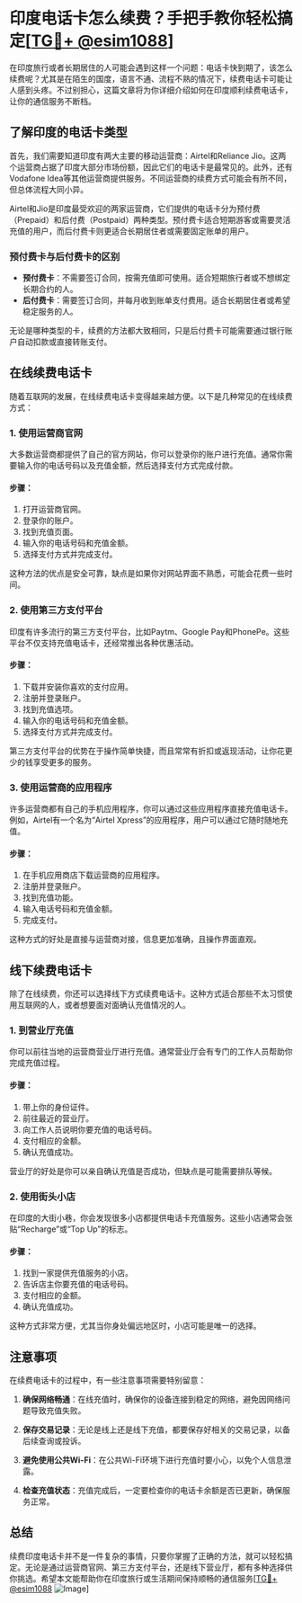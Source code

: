 # 印度电话卡怎么续费？手把手教你轻松搞定[[TG💪+ @esim1088](https://t.me/s/esim1088)]

在印度旅行或者长期居住的人可能会遇到这样一个问题：电话卡快到期了，该怎么续费呢？尤其是在陌生的国度，语言不通、流程不熟的情况下，续费电话卡可能让人感到头疼。不过别担心，这篇文章将为你详细介绍如何在印度顺利续费电话卡，让你的通信服务不断档。

## 了解印度的电话卡类型

首先，我们需要知道印度有两大主要的移动运营商：Airtel和Reliance Jio。这两个运营商占据了印度大部分市场份额，因此它们的电话卡是最常见的。此外，还有Vodafone Idea等其他运营商提供服务。不同运营商的续费方式可能会有所不同，但总体流程大同小异。

Airtel和Jio是印度最受欢迎的两家运营商，它们提供的电话卡分为预付费（Prepaid）和后付费（Postpaid）两种类型。预付费卡适合短期游客或需要灵活充值的用户，而后付费卡则更适合长期居住者或需要固定账单的用户。

### 预付费卡与后付费卡的区别

- **预付费卡**：不需要签订合同，按需充值即可使用。适合短期旅行者或不想绑定长期合约的人。
- **后付费卡**：需要签订合同，并每月收到账单支付费用。适合长期居住者或希望稳定服务的人。

无论是哪种类型的卡，续费的方法都大致相同，只是后付费卡可能需要通过银行账户自动扣款或直接转账支付。

## 在线续费电话卡

随着互联网的发展，在线续费电话卡变得越来越方便。以下是几种常见的在线续费方式：

### 1. 使用运营商官网

大多数运营商都提供了自己的官方网站，你可以登录你的账户进行充值。通常你需要输入你的电话号码以及充值金额，然后选择支付方式完成付款。

#### 步骤：
1. 打开运营商官网。
2. 登录你的账户。
3. 找到充值页面。
4. 输入你的电话号码和充值金额。
5. 选择支付方式并完成支付。

这种方法的优点是安全可靠，缺点是如果你对网站界面不熟悉，可能会花费一些时间。

### 2. 使用第三方支付平台

印度有许多流行的第三方支付平台，比如Paytm、Google Pay和PhonePe。这些平台不仅支持充值电话卡，还经常推出各种优惠活动。

#### 步骤：
1. 下载并安装你喜欢的支付应用。
2. 注册并登录账户。
3. 找到充值选项。
4. 输入你的电话号码和充值金额。
5. 选择支付方式并完成支付。

第三方支付平台的优势在于操作简单快捷，而且常常有折扣或返现活动，让你花更少的钱享受更多的服务。

### 3. 使用运营商的应用程序

许多运营商都有自己的手机应用程序，你可以通过这些应用程序直接充值电话卡。例如，Airtel有一个名为“Airtel Xpress”的应用程序，用户可以通过它随时随地充值。

#### 步骤：
1. 在手机应用商店下载运营商的应用程序。
2. 注册并登录账户。
3. 找到充值功能。
4. 输入电话号码和充值金额。
5. 完成支付。

这种方式的好处是直接与运营商对接，信息更加准确，且操作界面直观。

## 线下续费电话卡

除了在线续费，你还可以选择线下方式续费电话卡。这种方式适合那些不太习惯使用互联网的人，或者想要面对面确认充值情况的人。

### 1. 到营业厅充值

你可以前往当地的运营商营业厅进行充值。通常营业厅会有专门的工作人员帮助你完成充值过程。

#### 步骤：
1. 带上你的身份证件。
2. 前往最近的营业厅。
3. 向工作人员说明你要充值的电话号码。
4. 支付相应的金额。
5. 确认充值成功。

营业厅的好处是你可以亲自确认充值是否成功，但缺点是可能需要排队等候。

### 2. 使用街头小店

在印度的大街小巷，你会发现很多小店都提供电话卡充值服务。这些小店通常会张贴“Recharge”或“Top Up”的标志。

#### 步骤：
1. 找到一家提供充值服务的小店。
2. 告诉店主你要充值的电话号码。
3. 支付相应的金额。
4. 确认充值成功。

这种方式非常方便，尤其当你身处偏远地区时，小店可能是唯一的选择。

## 注意事项

在续费电话卡的过程中，有一些注意事项需要特别留意：

1. **确保网络畅通**：在线充值时，确保你的设备连接到稳定的网络，避免因网络问题导致充值失败。
   
2. **保存交易记录**：无论是线上还是线下充值，都要保存好相关的交易记录，以备后续查询或投诉。

3. **避免使用公共Wi-Fi**：在公共Wi-Fi环境下进行充值时要小心，以免个人信息泄露。

4. **检查充值状态**：充值完成后，一定要检查你的电话卡余额是否已更新，确保服务正常。

## 总结

续费印度电话卡并不是一件复杂的事情，只要你掌握了正确的方法，就可以轻松搞定。无论是通过运营商官网、第三方支付平台，还是线下营业厅，都有多种选择供你挑选。希望本文能帮助你在印度旅行或生活期间保持顺畅的通信服务[[TG💪+ @esim1088](https://t.me/s/esim1088) ![Image](https://i.postimg.cc/4NQfJmqS/Snipaste-2025-05-13-00-14-12.png)]